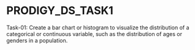 # PRODIGY_DS_TASK1

Task-01:
Create a bar chart or histogram to visualize the distribution of a categorical or continuous variable, such as the distribution of ages or genders in a population.
